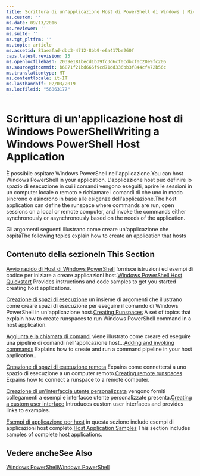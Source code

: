 ```yaml
---
title: Scrittura di un'applicazione Host di PowerShell di Windows | Microsoft Docs
ms.custom: ''
ms.date: 09/13/2016
ms.reviewer: ''
ms.suite: ''
ms.tgt_pltfrm: ''
ms.topic: article
ms.assetid: 81aeafad-dbc3-4712-8bb9-e6a417be260f
caps.latest.revision: 15
ms.openlocfilehash: 2039e181becd1b39fc3d6cf0cdbcf0c20e9fc206
ms.sourcegitcommit: b6871f21bd666f9cd71dd336bb3f844cf472b56c
ms.translationtype: MT
ms.contentlocale: it-IT
ms.lasthandoff: 02/03/2019
ms.locfileid: "56863177"
---
```

# <a name="writing-a-windows-powershell-host-application"></a><span data-ttu-id="c75af-102">Scrittura di un'applicazione host di Windows PowerShell</span><span class="sxs-lookup"><span data-stu-id="c75af-102">Writing a Windows PowerShell Host Application</span></span>

<span data-ttu-id="c75af-103">È possibile ospitare Windows PowerShell nell'applicazione.</span><span class="sxs-lookup"><span data-stu-id="c75af-103">You can host Windows PowerShell in your application.</span></span> <span data-ttu-id="c75af-104">L'applicazione host può definire lo spazio di esecuzione in cui i comandi vengono eseguiti, aprire le sessioni in un computer locale o remoto e richiamare i comandi di che uno in modo sincrono o asincrono in base alle esigenze dell'applicazione.</span><span class="sxs-lookup"><span data-stu-id="c75af-104">The host application can define the runspace where commands are run, open sessions on a local or remote computer, and invoke the commands either synchronously or asynchronously based on the needs of the application.</span></span>

<span data-ttu-id="c75af-105">Gli argomenti seguenti illustrano come creare un'applicazione che ospita</span><span class="sxs-lookup"><span data-stu-id="c75af-105">The following topics explain how to create an application that hosts</span></span>

## <a name="in-this-section"></a><span data-ttu-id="c75af-106">Contenuto della sezione</span><span class="sxs-lookup"><span data-stu-id="c75af-106">In This Section</span></span>

<span data-ttu-id="c75af-107">[Avvio rapido di Host di Windows PowerShell](./windows-powershell-host-quickstart.md) fornisce istruzioni ed esempi di codice per iniziare a creare applicazioni host.</span><span class="sxs-lookup"><span data-stu-id="c75af-107">[Windows PowerShell Host Quickstart](./windows-powershell-host-quickstart.md) Provides instructions and code samples to get you started creating host applications.</span></span>

<span data-ttu-id="c75af-108">[Creazione di spazi di esecuzione](./creating-runspaces.md) un insieme di argomenti che illustrano come creare spazi di esecuzione per eseguire il comando di Windows PowerShell in un'applicazione host.</span><span class="sxs-lookup"><span data-stu-id="c75af-108">[Creating Runspaces](./creating-runspaces.md) A set of topics that explain how to create runspaces to run Windows PowerShell command in a host application.</span></span>

<span data-ttu-id="c75af-109">[Aggiunta e la chiamata di comandi](./adding-and-invoking-commands.md) viene illustrato come creare ed eseguire una pipeline di comandi nell'applicazione host...</span><span class="sxs-lookup"><span data-stu-id="c75af-109">[Adding and invoking commands](./adding-and-invoking-commands.md) Explains how to create and run a command pipeline in your host application..</span></span>

<span data-ttu-id="c75af-110">[Creazione di spazi di esecuzione remota](./creating-remote-runspaces.md) Expains come connettersi a uno spazio di esecuzione a un computer remoto.</span><span class="sxs-lookup"><span data-stu-id="c75af-110">[Creating remote runspaces](./creating-remote-runspaces.md) Expains how to connect a runspace to a remote computer.</span></span>

<span data-ttu-id="c75af-111">[Creazione di un'interfaccia utente personalizzata](./creating-a-custom-user-interface.md) vengono forniti collegamenti a esempi e interfacce utente personalizzate presenta.</span><span class="sxs-lookup"><span data-stu-id="c75af-111">[Creating a custom user interface](./creating-a-custom-user-interface.md) Introduces custom user interfaces and provides links to examples.</span></span>

<span data-ttu-id="c75af-112">[Esempi di applicazione per host](./host-application-samples.md) in questa sezione include esempi di applicazioni host completo.</span><span class="sxs-lookup"><span data-stu-id="c75af-112">[Host Application Samples](./host-application-samples.md) This section includes samples of complete host applications.</span></span>

## <a name="see-also"></a><span data-ttu-id="c75af-113">Vedere anche</span><span class="sxs-lookup"><span data-stu-id="c75af-113">See Also</span></span>

[<span data-ttu-id="c75af-114">Windows PowerShell</span><span class="sxs-lookup"><span data-stu-id="c75af-114">Windows PowerShell</span></span>](http://msdn.microsoft.com/en-us/b41a2af3-aec1-402d-8e18-c2c26be461ff)